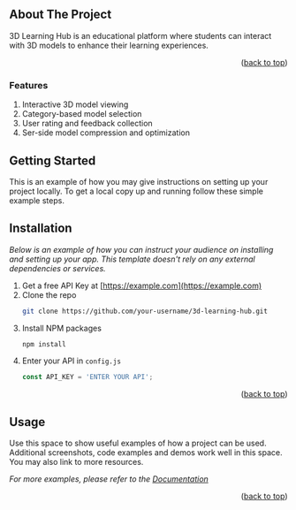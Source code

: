 <div id="top"></div>

<!-- ABOUT THE PROJECT -->
## About The Project

3D Learning Hub is an educational platform where students can interact with 3D models to enhance their learning experiences.
</br>

<p align="right">(<a href="#top">back to top</a>)</p>

### Features

<ol>
<li> Interactive 3D model viewing </li>
<li> Category-based model selection </li>
<li> User rating and feedback collection </li>
<li>Ser-side model compression and optimization </li>
</ol>


<!-- GETTING STARTED -->
## Getting Started

This is an example of how you may give instructions on setting up your project locally.
To get a local copy up and running follow these simple example steps.

## Installation

_Below is an example of how you can instruct your audience on installing and setting up your app. This template doesn't rely on any external dependencies or services._

1. Get a free API Key at [https://example.com](https://example.com)
2. Clone the repo
   ```sh
   git clone https://github.com/your-username/3d-learning-hub.git
   ```
3. Install NPM packages
   ```sh
   npm install
   ```
4. Enter your API in `config.js`
   ```js
   const API_KEY = 'ENTER YOUR API';
   ```

<p align="right">(<a href="#top">back to top</a>)</p>



<!-- USAGE EXAMPLES -->
## Usage

Use this space to show useful examples of how a project can be used. Additional screenshots, code examples and demos work well in this space. You may also link to more resources.

_For more examples, please refer to the [Documentation](https://example.com)_

<p align="right">(<a href="#top">back to top</a>)</p>


